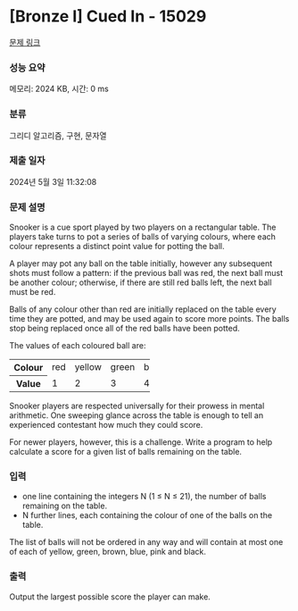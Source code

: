 # [Bronze I] Cued In - 15029 

[문제 링크](https://www.acmicpc.net/problem/15029) 

### 성능 요약

메모리: 2024 KB, 시간: 0 ms

### 분류

그리디 알고리즘, 구현, 문자열

### 제출 일자

2024년 5월 3일 11:32:08

### 문제 설명

<p>Snooker is a cue sport played by two players on a rectangular table. The players take turns to pot a series of balls of varying colours, where each colour represents a distinct point value for potting the ball.</p>

<p>A player may pot any ball on the table initially, however any subsequent shots must follow a pattern: if the previous ball was red, the next ball must be another colour; otherwise, if there are still red balls left, the next ball must be red.</p>

<p>Balls of any colour other than red are initially replaced on the table every time they are potted, and may be used again to score more points. The balls stop being replaced once all of the red balls have been potted.</p>

<p>The values of each coloured ball are:</p>

<table class="table table-bordered" style="width:50%">
	<tbody>
		<tr>
			<th>Colour</th>
			<td>red</td>
			<td>yellow</td>
			<td>green</td>
			<td>brown</td>
			<td>blue</td>
			<td>pink</td>
			<td>black</td>
		</tr>
		<tr>
			<th>Value</th>
			<td>1</td>
			<td>2</td>
			<td>3</td>
			<td>4</td>
			<td>5</td>
			<td>6</td>
			<td>7</td>
		</tr>
	</tbody>
</table>

<p>Snooker players are respected universally for their prowess in mental arithmetic. One sweeping glance across the table is enough to tell an experienced contestant how much they could score.</p>

<p>For newer players, however, this is a challenge. Write a program to help calculate a score for a given list of balls remaining on the table.</p>

### 입력 

 <ul>
	<li>one line containing the integers N (1 ≤ N ≤ 21), the number of balls remaining on the table.</li>
	<li>N further lines, each containing the colour of one of the balls on the table.</li>
</ul>

<p>The list of balls will not be ordered in any way and will contain at most one of each of yellow, green, brown, blue, pink and black.</p>

### 출력 

 <p>Output the largest possible score the player can make.</p>

